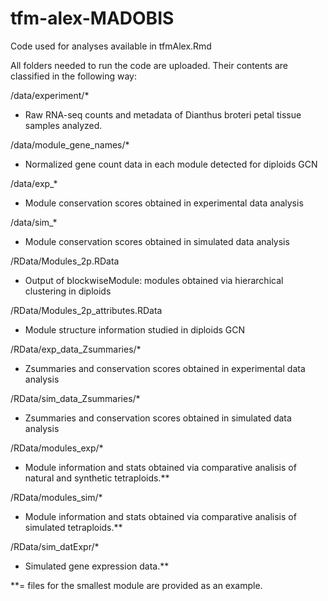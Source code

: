 # tfm-alex-MADOBIS

Code used for analyses available in tfmAlex.Rmd


All folders needed to run the code are uploaded. Their contents are classified in the following way:


/data/experiment/*

- Raw RNA-seq counts and metadata of Dianthus broteri petal tissue samples analyzed.


/data/module_gene_names/*

- Normalized gene count data in each module detected for diploids GCN


/data/exp_*

- Module conservation scores obtained in experimental data analysis


/data/sim_*

- Module conservation scores obtained in simulated data analysis


/RData/Modules_2p.RData

- Output of blockwiseModule: modules obtained via hierarchical clustering in diploids

  
/RData/Modules_2p_attributes.RData

- Module structure information studied in diploids GCN


/RData/exp_data_Zsummaries/*

- Zsummaries and conservation scores obtained in experimental data analysis


/RData/sim_data_Zsummaries/*

- Zsummaries and conservation scores obtained in simulated data analysis


/RData/modules_exp/*

- Module information and stats obtained via comparative analisis of natural and synthetic tetraploids.**

  
/RData/modules_sim/*

- Module information and stats obtained via comparative analisis of simulated tetraploids.**

  
/RData/sim_datExpr/*

- Simulated gene expression data.**



**= files for the smallest module are provided as an example. 
            
